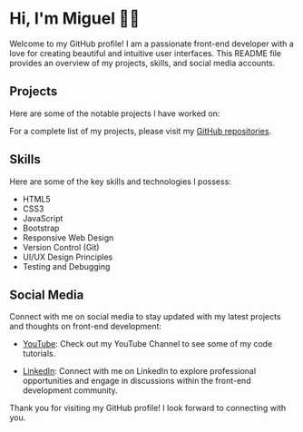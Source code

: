 # Hi, I'm Miguel 👋🏻

Welcome to my GitHub profile! I am a passionate front-end developer with a love for creating beautiful and intuitive user interfaces. This README file provides an overview of my projects, skills, and social media accounts.

## Projects

Here are some of the notable projects I have worked on:

<!-- 1. **Project 1**: Description of the project, including its purpose, technologies used, and any notable achievements or challenges faced.

2. **Project 2**: Description of the project, including its purpose, technologies used, and any notable achievements or challenges faced.

3. **Project 3**: Description of the project, including its purpose, technologies used, and any notable achievements or challenges faced. -->

For a complete list of my projects, please visit my [GitHub repositories](https://github.com/miguellomba?tab=repositories).

## Skills

Here are some of the key skills and technologies I possess:

- HTML5
- CSS3
- JavaScript
- Bootstrap
- Responsive Web Design
- Version Control (Git)
- UI/UX Design Principles
- Testing and Debugging
<!-- - Performance Optimization -->

## Social Media

Connect with me on social media to stay updated with my latest projects and thoughts on front-end development:

<!-- - [CodePen](https://codepen.io/miguellomba): Follow me on CodePen to learn more about my work, view my portfolio, and get in touch. -->
- [YouTube](https://www.youtube.com/@miguel_lomba): Check out my YouTube Channel to see some of my code tutorials.
  
- [LinkedIn](https://www.linkedin.com/in/miguellomba): Connect with me on LinkedIn to explore professional opportunities and engage in discussions within the front-end development community.

<!-- - [Personal Website](https://www.your-website.com): Visit my personal website to learn more about my work, view my portfolio, and get in touch. -->

Thank you for visiting my GitHub profile! I look forward to connecting with you.

<!--### Hi there 👋 -->

<!--
**miguellomba/miguellomba** is a ✨ _special_ ✨ repository because its `README.md` (this file) appears on your GitHub profile.

Here are some ideas to get you started:

- 🔭 I’m currently working on ...
- 🌱 I’m currently learning ...
- 👯 I’m looking to collaborate on ...
- 🤔 I’m looking for help with ...
- 💬 Ask me about ...
- 📫 How to reach me: ...
- 😄 Pronouns: ...
- ⚡ Fun fact: ...
-->
